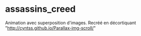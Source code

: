 # assassins_creed
Animation avec superposition d'images.
Recréé en décortiquant "http://cyntss.github.io/Parallax-img-scroll/"
